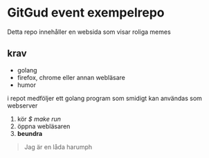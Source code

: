  GitGud event exempelrepo
===========================

  Detta repo innehåller en websida som visar roliga memes

krav
----

  * golang
  * firefox, chrome eller annan webläsare
  * humor

  i repot medföljer ett golang program som smidigt kan användas som webserver

  1. kör *$ make run*
  2. öppna webläsaren
  3. **beundra**


>
>Jag är en låda
> harumph
>
